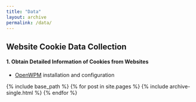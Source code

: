 ```yaml
---
title: "Data"
layout: archive
permalink: /data/
---
```


## Website Cookie Data Collection
#### 1. Obtain Detailed Information of Cookies from Websites
* [OpenWPM](https://github.com/openwpm/OpenWPM) installation and configuration


{% include base_path %}
{% for post in site.pages %}
{% include archive-single.html %}
{% endfor %}

